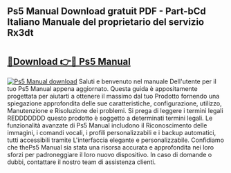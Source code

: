 ## Ps5 Manual Download gratuit PDF - Part-bCd Italiano Manuale del proprietario del servizio Rx3dt

# <h2><a href="http://dfai1mi.blite.top/?on=Ps5+Manual">🔗Download 👉🔴 Ps5 Manual</a></h2>

[![Ps5 Manual download](https://i.imgur.com/lujVjoI.png)](http://dfai1mi.blite.top/?on=Ps5+Manual)
Saluti e benvenuto nel manuale Dell'utente per il tuo Ps5 Manual appena aggiornato. Questa guida è appositamente progettata per aiutarti a ottenere il massimo dal tuo Prodotto fornendo una spiegazione approfondita delle sue caratteristiche, configurazione, utilizzo, Manutenzione e Risoluzione dei problemi. Si prega di leggere i termini legali REDDDDDDD questo prodotto è soggetto a determinati termini legali. Le funzionalità avanzate di Ps5 Manual includono il Riconoscimento delle immagini, i comandi vocali, i profili personalizzabili e i backup automatici, tutti accessibili tramite L'interfaccia elegante e personalizzabile. Confidiamo che thePs5 Manual sia stata una risorsa accurata e approfondita nei loro sforzi per padroneggiare il loro nuovo dispositivo. In caso di domande o dubbi, contattare il nostro team di assistenza clienti.
